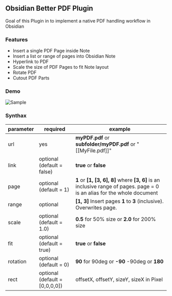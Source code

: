 ## Obsidian Better PDF Plugin

Goal of this Plugin in to implement a native PDF handling workflow in Obsidian

### Features

- Insert a single PDF Page inside Note
- Insert a list or range of pages into Obsidian Note
- Hyperlink to PDF
- Scale the size of PDF Pages to fit Note layout
- Rotate PDF
- Cutout PDF Parts

### Demo

![Sample](https://github.com/MSzturc/obsidian-better-pdf-plugin/raw/master/sample/BetterPDF.gif)

### Synthax

|parameter|required|example|
|--|--|--|
|url  |yes  |**myPDF.pdf** or **subfolder/myPDF.pdf** or "[[MyFile.pdf]]"
|link|optional (default = false)| **true** or **false**
|page|optional (default = 1)| **1** or **[1, [3, 6], 8]** where **[3, 6]** is an inclusive range of pages. page = 0 is an alias for the whole document
|range|optional| **[1, 3]** Insert pages **1** to **3** (inclusive). Overwrites page.
|scale|optional (default = 1.0)| **0.5** for 50% size or **2.0** for 200% size
|fit|optional (default = true)| **true** or **false**
|rotation|optional (default = 0)| **90** for 90deg or **-90** -90deg or **180**
|rect|optional (default = \[0,0,0,0\])| offsetX, offsetY, sizeY, sizeX in Pixel
